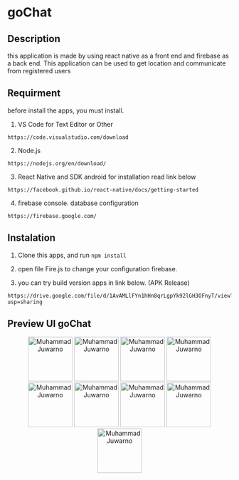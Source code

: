 # goChat

## Description

this application is made by using react native as a front end and firebase as a back end. This application can be used to get location and communicate from registered users

## Requirment
before install the apps, you must install.

1. VS Code for Text Editor or Other
```
https://code.visualstudio.com/download
```
2. Node.js 
```
https://nodejs.org/en/download/
```
3. React Native and SDK android for installation read link below
```
https://facebook.github.io/react-native/docs/getting-started
```
4. firebase console. database configuration
```
https://firebase.google.com/
```

## Instalation

1. Clone this apps, and run    `npm install`

2. open file Fire.js to change your configuration firebase.

3. you can try build version apps in link below. (APK Release)
```
https://drive.google.com/file/d/1AvAMLlFYn1hHn8qrLgpYk92lGH3OFnyT/view?usp=sharing
```

## Preview UI goChat
<p align='center'>
<span>
<tr>
  <td><img src="https://github.com/muhRobai/goChat/blob/master/assets/image/image1%20(1).png" width="100px;" alt="Muhammad Juwarno"/></td>
  <td><img src="https://github.com/muhRobai/goChat/blob/master/assets/image/image1%20(2).png" width="100px;" alt="Muhammad Juwarno"/></td>
</tr>
<tr>
  <td><img src="https://github.com/muhRobai/goChat/blob/master/assets/image/image1%20(3).png" width="100px;" alt="Muhammad Juwarno"/></td>
  <td><img src="https://github.com/muhRobai/goChat/blob/master/assets/image/image1%20(4).png" width="100px;" alt="Muhammad Juwarno"/></td>
</tr>
<tr>
  <td><img src="https://github.com/muhRobai/goChat/blob/master/assets/image/image1%20(5).png" width="100px;" alt="Muhammad Juwarno"/></td>
  <td><img src="https://github.com/muhRobai/goChat/blob/master/assets/image/image1%20(6).png" width="100px;" alt="Muhammad Juwarno"/></td>
</tr>
 <tr>
   <td><img src="https://github.com/muhRobai/goChat/blob/master/assets/image/image1%20(7).png" width="100px;" alt="Muhammad Juwarno"/></td>
  <td><img src="https://github.com/muhRobai/goChat/blob/master/assets/image/image1%20(8).png" width="100px;" alt="Muhammad Juwarno"/></td>
 </td>
  <td><img src="https://github.com/muhRobai/goChat/blob/master/assets/image/image1%20(9).png" width="100px;" alt="Muhammad Juwarno"/></td>
</tr>
  
</span>
</p>

